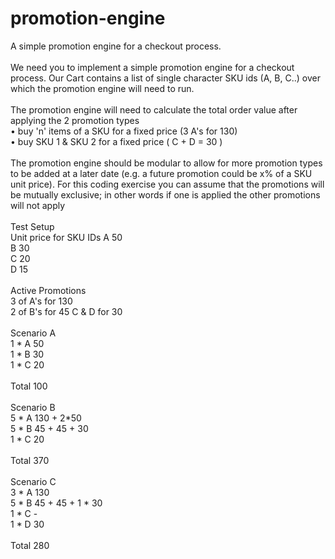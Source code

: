 # promotion-engine
A simple promotion engine for a checkout process. <br />
 <br />
We need you to implement a simple promotion engine for a checkout process. Our Cart contains a list of single character SKU ids (A, B, C..) over which the promotion engine will need to run.  <br /> <br />
The promotion engine will need to calculate the total order value after applying the 2 promotion types <br />
•	buy 'n' items of a SKU for a fixed price (3 A's for 130) <br />
•	buy SKU 1 & SKU 2 for a fixed price ( C + D = 30 ) <br /> <br />
The promotion engine should be modular to allow for more promotion types to be added at a later date (e.g. a future promotion could be x% of a SKU unit price). For this coding exercise you can assume that the promotions will be mutually exclusive; in other words if one is applied the other promotions will not apply <br />
 <br />
Test Setup <br />
Unit price for SKU IDs A	50 <br />
B	30 <br />
C	20 <br />
D	15 <br />
 <br />
Active Promotions <br />
3 of A's for 130 <br />
2 of B's for 45 C & D for 30 <br />
 <br />
Scenario A <br />
1	* A	50 <br />
1	* B	30 <br />
1	* C	20 <br />
 <br />
Total	100 <br />
 <br />
Scenario	B	 <br />
5 * A		130 + 2*50 <br />
5 * B		45 + 45 + 30 <br />
1 * C		20 <br />
 <br />
Total	370 <br />
 <br />
Scenario C <br />
3	* A	130 <br />
5	* B	45 + 45 + 1 * 30 <br />
1	* C	- <br />
1	* D	30 <br />
 <br />
Total	280 <br />
